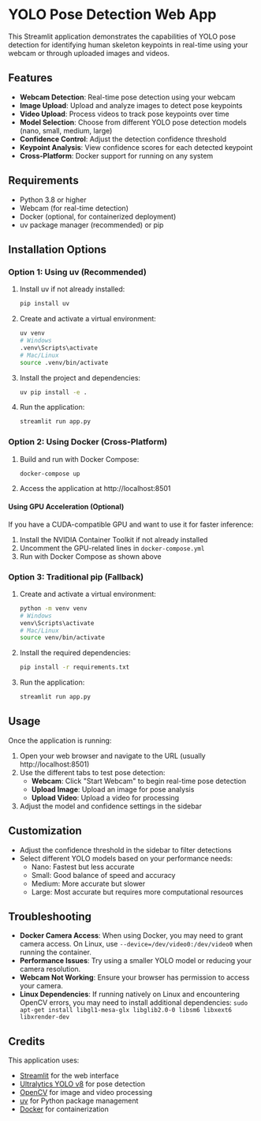 # YOLO Pose Detection Web App

This Streamlit application demonstrates the capabilities of YOLO pose detection for identifying human skeleton keypoints in real-time using your webcam or through uploaded images and videos.

## Features

- **Webcam Detection**: Real-time pose detection using your webcam
- **Image Upload**: Upload and analyze images to detect pose keypoints
- **Video Upload**: Process videos to track pose keypoints over time
- **Model Selection**: Choose from different YOLO pose detection models (nano, small, medium, large)
- **Confidence Control**: Adjust the detection confidence threshold
- **Keypoint Analysis**: View confidence scores for each detected keypoint
- **Cross-Platform**: Docker support for running on any system

## Requirements

- Python 3.8 or higher
- Webcam (for real-time detection)
- Docker (optional, for containerized deployment)
- uv package manager (recommended) or pip

## Installation Options

### Option 1: Using uv (Recommended)

1. Install uv if not already installed:
   ```bash
   pip install uv
   ```

2. Create and activate a virtual environment:
   ```bash
   uv venv
   # Windows
   .venv\Scripts\activate
   # Mac/Linux
   source .venv/bin/activate
   ```

3. Install the project and dependencies:
   ```bash
   uv pip install -e .
   ```

4. Run the application:
   ```bash
   streamlit run app.py
   ```

### Option 2: Using Docker (Cross-Platform)

1. Build and run with Docker Compose:
   ```bash
   docker-compose up
   ```

2. Access the application at http://localhost:8501

#### Using GPU Acceleration (Optional)

If you have a CUDA-compatible GPU and want to use it for faster inference:

1. Install the NVIDIA Container Toolkit if not already installed
2. Uncomment the GPU-related lines in `docker-compose.yml`
3. Run with Docker Compose as shown above

### Option 3: Traditional pip (Fallback)

1. Create and activate a virtual environment:
   ```bash
   python -m venv venv
   # Windows
   venv\Scripts\activate
   # Mac/Linux
   source venv/bin/activate
   ```

2. Install the required dependencies:
   ```bash
   pip install -r requirements.txt
   ```

3. Run the application:
   ```bash
   streamlit run app.py
   ```

## Usage

Once the application is running:

1. Open your web browser and navigate to the URL (usually http://localhost:8501)
2. Use the different tabs to test pose detection:
   - **Webcam**: Click "Start Webcam" to begin real-time pose detection
   - **Upload Image**: Upload an image for pose analysis
   - **Upload Video**: Upload a video for processing
3. Adjust the model and confidence settings in the sidebar

## Customization

- Adjust the confidence threshold in the sidebar to filter detections
- Select different YOLO models based on your performance needs:
  - Nano: Fastest but less accurate
  - Small: Good balance of speed and accuracy
  - Medium: More accurate but slower
  - Large: Most accurate but requires more computational resources

## Troubleshooting

- **Docker Camera Access**: When using Docker, you may need to grant camera access. On Linux, use `--device=/dev/video0:/dev/video0` when running the container.
- **Performance Issues**: Try using a smaller YOLO model or reducing your camera resolution.
- **Webcam Not Working**: Ensure your browser has permission to access your camera.
- **Linux Dependencies**: If running natively on Linux and encountering OpenCV errors, you may need to install additional dependencies: `sudo apt-get install libgl1-mesa-glx libglib2.0-0 libsm6 libxext6 libxrender-dev`

## Credits

This application uses:
- [Streamlit](https://streamlit.io/) for the web interface
- [Ultralytics YOLO v8](https://github.com/ultralytics/ultralytics) for pose detection
- [OpenCV](https://opencv.org/) for image and video processing
- [uv](https://github.com/astral-sh/uv) for Python package management
- [Docker](https://www.docker.com/) for containerization